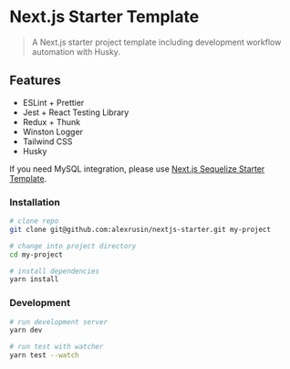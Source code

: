 # Next.js Starter Template

> A Next.js starter project template including development workflow automation with Husky.

## Features

- ESLint + Prettier
- Jest + React Testing Library
- Redux + Thunk
- Winston Logger
- Tailwind CSS
- Husky

If you need MySQL integration, please use [Next.js Sequelize Starter Template](https://github.com/alexrusin/nextjs-starter-sequelize).

### Installation

```bash
# clone repo
git clone git@github.com:alexrusin/nextjs-starter.git my-project

# change into project directory
cd my-project

# install dependencies
yarn install
```

### Development

```bash
# run development server
yarn dev

# run test with watcher
yarn test --watch
```
